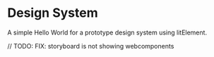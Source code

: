 # Design System

A simple Hello World for a prototype design system using litElement.

// TODO: FIX: storyboard is not showing webcomponents

